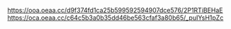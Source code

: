 https://ooa.oeaa.cc/d9f374fd1ca25b599592594907dce576/2P1RTiBEHaE
https://oca.oeaa.cc/c64c5b3a0b35dd46be563cfaf3a80b65/_puIYsH1pZc
